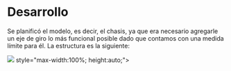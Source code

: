 <h1>Desarrollo</h1>
<p>Se planificó el modelo, es decir, el chasis, ya que era necesario agregarle un eje de giro lo más funcional posible dado que contamos con una medida límite para él. La estructura es la siguiente:</p>

<!-- Aquí se inserta la imagen -->
<img src="Read/C:\Users\agabr\Desktop\Read\img1.jpeg"> style="max-width:100%; height:auto;">

